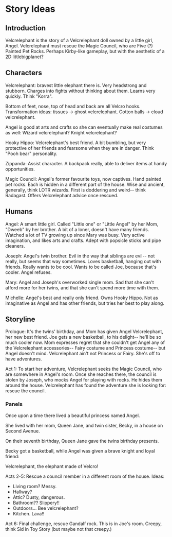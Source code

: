 # Story Ideas

## Introduction
Velcrelephant is the story of a Velcrelephant doll owned by a little girl, Angel. Velcrelephant must rescue the Magic Council, who are Five (?) Painted Pet Rocks. Perhaps Kirby-like gameplay, but with the aesthetic of a 2D littlebigplanet?

## Characters

Velcrelephant: bravest little elephant there is. Very headstrong and stubborn. Charges into fights without thinking about them. Learns very quickly. Think "Korra".

Bottom of feet, nose, top of head and back are all Velcro hooks. Transformation ideas:  tissues -> ghost velcrelephant. Cotton balls -> cloud velcrelephant. 

Angel is good at arts and crafts so she can eventually make real costumes as well: Wizard velcrelephant? Knight velcrelephant?

Hooky Hippo: Velcrelephant's best friend. A bit bumbling, but very protective of her friends and fearsome when they are in danger. Think "Pooh bear" personality.

Zippanda: Assist character. A backpack really, able to deliver items at handy opportunities.

Magic Council: Angel's former favourite toys, now captives. Hand painted pet rocks. Each is hidden in a different part of the house. Wise and ancient, generally, think LOTR wizards. First is doddering and weird-- think Radagast. Offers Velcrelephant advice once rescued.

## Humans

Angel: A smart little girl. Called "Little one" or "Little Angel" by her Mom, "Dweeb" by her brother. A bit of a loner, doesn't have many friends. Watched a lot of TV growing up since Mary was busy. Very active imagination, and likes arts and crafts. Adept with popsicle sticks and pipe cleaners.

Joseph: Angel's twin brother. Evil in the way that siblings are evil-- not really, but seems that way sometimes. Loves basketball, hanging out with friends. Really wants to be cool. Wants to be called Joe, because that's cooler. Angel refuses.

Mary: Angel and Joseph's overworked single mom. Sad that she can't afford more for her twins, and that she can't spend more time with them.

Michelle: Angel's best and really only friend. Owns  Hooky Hippo. Not as imaginative as Angel and has other friends, but tries her best to play along.

## Storyline

Prologue: It's the twins' birthday, and Mom has given Angel Velcrelephant, her new best friend. Joe gets a new basketball, to his delight-- he'll be so much cooler now. Mom expresses regret that she couldn't get Angel any of the Velcrelephant accessories-- Fairy costume and Princess costume-- but Angel doesn't mind. Velcrelephant ain't not Princess or Fairy. She's off to have adventures.

Act 1: To start her adventure, Velcrelephant seeks the Magic Council, who are somewhere in Angel's room. Once she reaches there, the council is stolen by Joseph, who mocks Angel for playing with rocks. He hides them around the house. Velcrelephant has found the adventure she is looking for: rescue the council.

### Panels

Once upon a time there lived a beautiful princess named Angel.

She lived with her mom, Queen Jane, and twin sister, Becky, in a house on Second Avenue.

On their seventh birthday, Queen Jane gave the twins birthday presents.

Becky got a basketball, while Angel was given a brave knight and loyal friend:

Velcrelephant, the elephant made of Velcro!

Acts 2-5: Rescue a council member in a different room of the house. Ideas:

- Living room? Messy.
- Hallway?
- Attic? Dusty, dangerous.
- Bathroom?? Slippery!!
- Outdoors... Bee velcrelephant?
- Kitchen. Lava!!

Act 6: Final challenge, rescue Gandalf rock. This is in Joe's room. Creepy, think Sid in Toy Story (but maybe not that creepy.)

